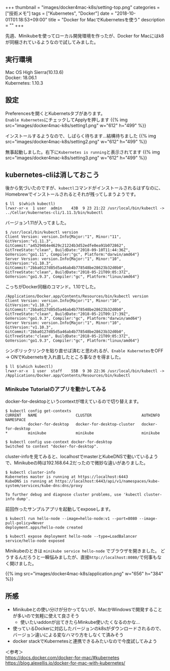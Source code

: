 +++
thumbnail = "images/docker4mac-k8s/setting-top.png"
categories = ["技術メモ"]
tags = ["Kubernetes", "Docker"]
date = "2018-10-01T01:18:53+09:00"
title = "Docker for MacでKubernetesを使う"
description = ""
+++

先週、Minikubeを使ってローカル開発環境を作ったが、Docker for Macにはk8が同梱されているようなので試してみました。

## 実行環境
Mac OS High Sierra(10.13.6)  
Docker: 18.06.1  
Kubernetes: 1.10.3

## 設定

Preferencesを開くとKubernetsタブがあります。  
`Enable Kubernetes`にチェックしてApplyを押します
{{% img src="images/docker4mac-k8s/setting1.png" w="612" h="499" %}}

インストールするようなので、しばらく待ちます...結構待ちました
{{% img src="images/docker4mac-k8s/setting2.png" w="612" h="499" %}}

無事起動しました。右下に`Kubernetes is running`と表示されてます
{{% img src="images/docker4mac-k8s/setting3.png" w="612" h="499" %}}

## kubernetes-cliは消しておこう

後から気づいたのですが、`kubectl`コマンドがインストールされるはずなのに、Homebrewでインストールされるとそれが残ってしまうようです。

```
$ ll  $(which kubectl)
lrwxr-xr-x  1 user  admin    43B  9 23 21:22 /usr/local/bin/kubectl -> ../Cellar/kubernetes-cli/1.11.3/bin/kubectl
```

バージョン1.11が入ってました。

```
$ /usr/local/bin/kubectl version
Client Version: version.Info{Major:"1", Minor:"11", GitVersion:"v1.11.3", GitCommit:"a4529464e4629c21224b3d52edfe0ea91b072862", GitTreeState:"clean", BuildDate:"2018-09-10T11:44:36Z", GoVersion:"go1.11", Compiler:"gc", Platform:"darwin/amd64"}
Server Version: version.Info{Major:"1", Minor:"10", GitVersion:"v1.10.3", GitCommit:"2bba0127d85d5a46ab4b778548be28623b32d0b0", GitTreeState:"clean", BuildDate:"2018-05-21T09:05:37Z", GoVersion:"go1.9.3", Compiler:"gc", Platform:"linux/amd64"}
```

こっちがDocker同梱のコマンド。1.10でした。

```
/Applications/Docker.app/Contents/Resources/bin/kubectl version
Client Version: version.Info{Major:"1", Minor:"10", GitVersion:"v1.10.3", GitCommit:"2bba0127d85d5a46ab4b778548be28623b32d0b0", GitTreeState:"clean", BuildDate:"2018-05-21T09:17:39Z", GoVersion:"go1.9.3", Compiler:"gc", Platform:"darwin/amd64"}
Server Version: version.Info{Major:"1", Minor:"10", GitVersion:"v1.10.3", GitCommit:"2bba0127d85d5a46ab4b778548be28623b32d0b0", GitTreeState:"clean", BuildDate:"2018-05-21T09:05:37Z", GoVersion:"go1.9.3", Compiler:"gc", Platform:"linux/amd64"}
```

シンボリックリンクを貼り直せば済むと思われるが、`Enable Kubernetes`をOFF -> ONでKubernetsを入れ直したところ事なきを得ました。

```
$ ll $(which kubectl)
lrwxr-xr-x  1 user  staff    55B  9 30 22:36 /usr/local/bin/kubectl -> /Applications/Docker.app/Contents/Resources/bin/kubectl
```

### Minikube Tutorialのアプリを動かしてみる

docker-for-desktopというcontextが増えているので切り替えます。

```
$ kubectl config get-contexts
CURRENT   NAME                 CLUSTER                      AUTHINFO             NAMESPACE
          docker-for-desktop   docker-for-desktop-cluster   docker-for-desktop
*         minikube             minikube                     minikube

$ kubectl config use-context docker-for-desktop
Switched to context "docker-for-desktop".
```

cluster-infoを見てみると、localhostでmasterとKubeDNSで動いているようで、Minikubeの時は192.168.64.2だったので微妙な違いがありました。

```
$ kubectl cluster-info
Kubernetes master is running at https://localhost:6443
KubeDNS is running at https://localhost:6443/api/v1/namespaces/kube-system/services/kube-dns:dns/proxy

To further debug and diagnose cluster problems, use 'kubectl cluster-info dump'.
```

前回作ったサンプルアプリを起動してexposeします。

```
$ kubectl run hello-node --image=hello-node:v1 --port=8080 --image-pull-policy=Never
deployment.apps/hello-node created

$ kubectl expose deployment hello-node --type=LoadBalancer
service/hello-node exposed
```

Minikubeのときは `minikube service hello-node` でブラウザを開きました。
どうするんだろうと一瞬悩みましたが、直接`http://localhost:8080/`で何事もなく開けました。

{{% img src="images/docker4mac-k8s/application.png" w="656" h="384" %}}

## 所感
- Minikubeとの使い分けが分かってないが、MacかWindowsで開発することが多いので気軽に使えて良さそう
  - 使いたいaddonが出てきたらMinkube使いたくなるのかな...
- 使っているDockerに対応したバージョンのk8sがダウンロードされるので、バージョン違いによる変なハマり方をしなくて済みそう
- docker stackでKubernetesと連携できるみたいなので今度試してみよう

＜参考＞  
https://docs.docker.com/docker-for-mac/#kubernetes  
https://blog.alexellis.io/docker-for-mac-with-kubernetes/